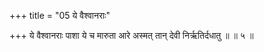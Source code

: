 +++
title = "05 ये वैश्वानराः"

+++
ये वैश्वानराः पाशा ये च मारुता आरे अस्मत् तान् देवी निर्ऋतिर्दधातु ॥ ॥ ५ ॥